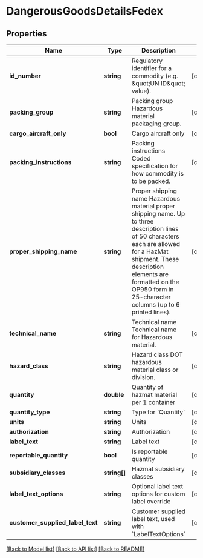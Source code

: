 # DangerousGoodsDetailsFedex

## Properties
Name | Type | Description | Notes
------------ | ------------- | ------------- | -------------
**id_number** | **string** | Regulatory identifier for a commodity (e.g. \&quot;UN ID\&quot; value). | [optional] 
**packing_group** | **string** | Packing group  Hazardous material packaging group. | [optional] 
**cargo_aircraft_only** | **bool** | Cargo aircraft only | [optional] 
**packing_instructions** | **string** | Packing instructions  Coded specification for how commodity is to be packed. | [optional] 
**proper_shipping_name** | **string** | Proper shipping name  Hazardous material proper shipping name. Up to three description lines of 50 characters each are allowed for a HazMat shipment. These description elements are formatted on the OP950 form in 25-character columns (up to 6 printed lines). | [optional] 
**technical_name** | **string** | Technical name  Technical name for Hazardous material. | [optional] 
**hazard_class** | **string** | Hazard class  DOT hazardous material class or division. | [optional] 
**quantity** | **double** | Quantity of hazmat material per 1 container | [optional] 
**quantity_type** | **string** | Type for &#x60;Quantity&#x60; | [optional] 
**units** | **string** | Units | [optional] 
**authorization** | **string** | Authorization | [optional] 
**label_text** | **string** | Label text | [optional] 
**reportable_quantity** | **bool** | Is reportable quantity | [optional] 
**subsidiary_classes** | **string[]** | Hazmat subsidiary classes | [optional] 
**label_text_options** | **string** | Optional label text options for custom label override | [optional] 
**customer_supplied_label_text** | **string** | Customer supplied label text, used with &#x60;LabelTextOptions&#x60; | [optional] 

[[Back to Model list]](../../README.md#documentation-for-models) [[Back to API list]](../../README.md#documentation-for-api-endpoints) [[Back to README]](../../README.md)

